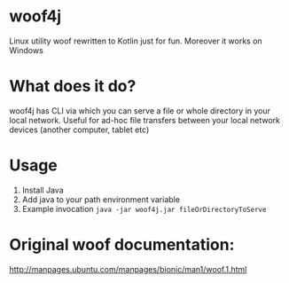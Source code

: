 # woof4j
Linux utility woof rewritten to Kotlin just for fun. Moreover it works on Windows

# What does it do?
woof4j has CLI via which you can serve a file or whole directory in your local network. 
Useful for ad-hoc file transfers between your local network devices (another computer, tablet etc)

# Usage 
1. Install Java
1. Add java to your path environment variable
1. Example invocation
    `java -jar woof4j.jar fileOrDirectoryToServe`

# Original woof documentation: 
http://manpages.ubuntu.com/manpages/bionic/man1/woof.1.html